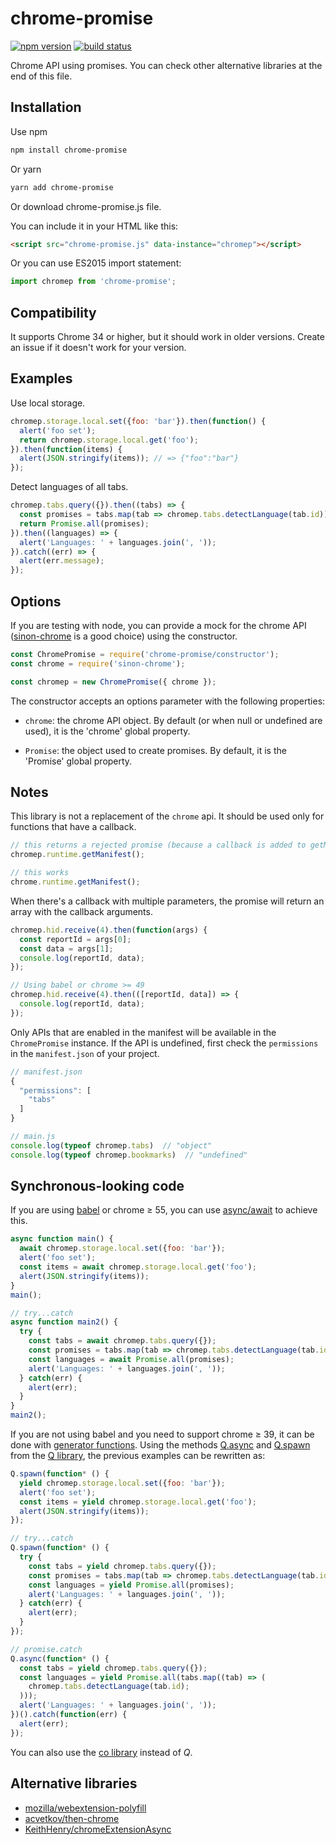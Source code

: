 chrome-promise
==========

[![npm version](http://img.shields.io/npm/v/chrome-promise.svg)](https://npmjs.org/package/chrome-promise)
[![build status](https://img.shields.io/travis/tfoxy/chrome-promise.svg)](https://travis-ci.org/tfoxy/chrome-promise)

Chrome API using promises.
You can check other alternative libraries at the end of this file. 


## Installation

Use npm

```sh
npm install chrome-promise
```

Or yarn

```sh
yarn add chrome-promise
```

Or download chrome-promise.js file.

You can include it in your HTML like this:

```html
<script src="chrome-promise.js" data-instance="chromep"></script>
```

Or you can use ES2015 import statement:

```js
import chromep from 'chrome-promise';
```


## Compatibility

It supports Chrome 34 or higher, but it should work in older versions.
Create an issue if it doesn't work for your version.


## Examples

Use local storage.

```js
chromep.storage.local.set({foo: 'bar'}).then(function() {
  alert('foo set');
  return chromep.storage.local.get('foo');
}).then(function(items) {
  alert(JSON.stringify(items)); // => {"foo":"bar"}
});
```

Detect languages of all tabs.

```js
chromep.tabs.query({}).then((tabs) => {
  const promises = tabs.map(tab => chromep.tabs.detectLanguage(tab.id));
  return Promise.all(promises);
}).then((languages) => {
  alert('Languages: ' + languages.join(', '));
}).catch((err) => {
  alert(err.message);
});
```


## Options

If you are testing with node, you can provide a mock for the chrome API
([sinon-chrome](https://github.com/acvetkov/sinon-chrome) is a good choice)
using the constructor.

```js
const ChromePromise = require('chrome-promise/constructor');
const chrome = require('sinon-chrome');

const chromep = new ChromePromise({ chrome });
```

The constructor accepts an options parameter with the following properties:

* `chrome`: the chrome API object. By default (or when null or undefined are used), it is the 'chrome' global property. 

* `Promise`: the object used to create promises. By default, it is the 'Promise' global property.


## Notes

This library is not a replacement of the `chrome` api.
It should be used only for functions that have a callback.

```js
// this returns a rejected promise (because a callback is added to getManifest)
chromep.runtime.getManifest();

// this works
chrome.runtime.getManifest();
```

When there's a callback with multiple parameters,
the promise will return an array with the callback arguments.

```js
chromep.hid.receive(4).then(function(args) {
  const reportId = args[0];
  const data = args[1];
  console.log(reportId, data);
});

// Using babel or chrome >= 49
chromep.hid.receive(4).then(([reportId, data]) => {
  console.log(reportId, data);
});
```

Only APIs that are enabled in the manifest will be available in the `ChromePromise` instance.
If the API is undefined, first check the `permissions` in the `manifest.json` of your project.

```js
// manifest.json
{
  "permissions": [
    "tabs"
  ]
}

// main.js
console.log(typeof chromep.tabs)  // "object"
console.log(typeof chromep.bookmarks)  // "undefined"
```


## Synchronous-looking code

If you are using [babel](https://github.com/babel/babel) or chrome ≥ 55, you can use
[async/await](https://developer.mozilla.org/en-US/docs/Web/JavaScript/Reference/Statements/async_function)
to achieve this.

```js
async function main() {
  await chromep.storage.local.set({foo: 'bar'});
  alert('foo set');
  const items = await chromep.storage.local.get('foo');
  alert(JSON.stringify(items));
}
main();

// try...catch
async function main2() {
  try {
    const tabs = await chromep.tabs.query({});
    const promises = tabs.map(tab => chromep.tabs.detectLanguage(tab.id));
    const languages = await Promise.all(promises);
    alert('Languages: ' + languages.join(', '));
  } catch(err) {
    alert(err);
  }
}
main2();
```

If you are not using babel and you need to support chrome ≥ 39, it can be done with 
[generator functions](https://developer.mozilla.org/en-US/docs/Web/JavaScript/Reference/Statements/function*).
Using the methods [Q.async](https://github.com/kriskowal/q/wiki/API-Reference#qasyncgeneratorfunction)
and [Q.spawn](https://github.com/kriskowal/q/wiki/API-Reference#qspawngeneratorfunction)
from the [Q library](https://github.com/kriskowal/q), the previous examples can be rewritten as:

```js
Q.spawn(function* () {
  yield chromep.storage.local.set({foo: 'bar'});
  alert('foo set');
  const items = yield chromep.storage.local.get('foo');
  alert(JSON.stringify(items));
});

// try...catch
Q.spawn(function* () {
  try {
    const tabs = yield chromep.tabs.query({});
    const promises = tabs.map(tab => chromep.tabs.detectLanguage(tab.id));
    const languages = yield Promise.all(promises);
    alert('Languages: ' + languages.join(', '));
  } catch(err) {
    alert(err);
  }
});

// promise.catch
Q.async(function* () {
  const tabs = yield chromep.tabs.query({});
  const languages = yield Promise.all(tabs.map((tab) => (
    chromep.tabs.detectLanguage(tab.id);
  )));
  alert('Languages: ' + languages.join(', '));
})().catch(function(err) {
  alert(err);
});

```

You can also use the [co library](https://github.com/tj/co) instead of _Q_.


## Alternative libraries

* [mozilla/webextension-polyfill](https://github.com/mozilla/webextension-polyfill)
* [acvetkov/then-chrome](https://github.com/acvetkov/then-chrome)
* [KeithHenry/chromeExtensionAsync](https://github.com/KeithHenry/chromeExtensionAsync)
